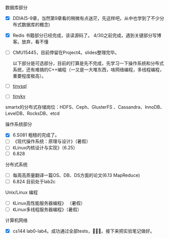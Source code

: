 数据库部分

- [x] DDIA(5-9章，当然第9章看的稍微有点迷茫，先这样吧，从中也学到了不少分布式数据库的概念)

- [x] Redis 书籍部分已经完成，该读源码了。 4/30之前完成，遇到关键部分写博客。放弃，看不懂

- [ ] CMU15445，目前停留在Project4。slides整理完毕。

  

  以下部分是可选部分，目前的打算是先不完成，先学习一下操作系统和分布式系统，还有难搞的C++编程（一又是一大堆东西，啥网络编程，多线程编程，重要程度极高）。

- [ ] [tinysql](https://github.com/tidb-incubator/tinysql)

- [ ] [tinykv](https://github.com/tidb-incubator/tinykv)

 smartx的分布式存储岗位：HDFS、Ceph、GlusterFS 、Cassandra、InnoDB、LevelDB、RocksDB、etcd 

操作系统部分

- [x] 6.S081 粗糙的完成了。
- [ ] 《现代操作系统：原理与设计》（暑假）
- [ ] 《Linux内核设计与实现》（6.25）
- [ ] 6.828

分布式系统

- [ ] 每周高质量翻译一篇OS、DB、DS方面的论文(6.13 MapReduce)
- [ ] 6.824 目前处于lab2c

Unix/Linux 编程

- [ ] 《Linux高性能服务器编程》  （暑假）
- [ ] 《Linux多线程服务器编程》（暑假）

计算机网络

- [x] cs144 lab0-lab4。成功通过全部tests，🎉🎉🎉。接下来把实验笔记做好。